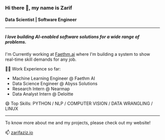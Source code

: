 ### Hi there 👋, my name is Zarif

#### Data Scientist | Software Engineer
______

##### I love building AI-enabled software solutions for a wide range of problems.

I'm Currently working at [Faethm.ai](https://www.faethm.ai/) where I'm building a system to show real-time skill demands for any job.

👨‍💻 Work Experience so far:
- Machine Learning Engineer @ Faethm AI
- Data Science Engineer @ Abyss Solutions
- Research Intern @ Nearmap
- Data Analyst Intern @ Deloitte

😄 Top Skills: PYTHON / NLP / COMPUTER VISION / DATA WRANGLING / LINUX
______

To know more about me and my projects, please check out my website!

📫 [zarifaziz.io](zarifaziz.io)



